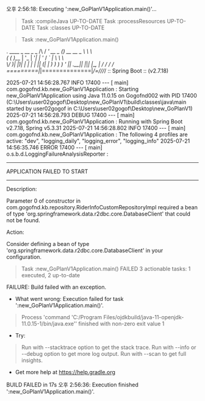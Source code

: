 오후 2:56:18: Executing ':new_GoPlanV1Application.main()'...

> Task :compileJava UP-TO-DATE
> Task :processResources UP-TO-DATE
> Task :classes UP-TO-DATE

> Task :new_GoPlanV1Application.main()

  .   ____          _            __ _ _
 /\\ / ___'_ __ _ _(_)_ __  __ _ \ \ \ \
( ( )\___ | '_ | '_| | '_ \/ _` | \ \ \ \
 \\/  ___)| |_)| | | | | || (_| |  ) ) ) )
  '  |____| .__|_| |_|_| |_\__, | / / / /
 =========|_|==============|___/=/_/_/_/
 :: Spring Boot ::               (v2.7.18)

2025-07-21 14:56:28.767  INFO 17400 --- [           main] com.gogofnd.kb.new_GoPlanV1Application   : Starting new_GoPlanV1Application using Java 11.0.15 on Gogofnd002 with PID 17400 (C:\Users\user02gogof\Desktop\new_GoPlanV1\build\classes\java\main started by user02gogof in C:\Users\user02gogof\Desktop\new_GoPlanV1)
2025-07-21 14:56:28.793 DEBUG 17400 --- [           main] com.gogofnd.kb.new_GoPlanV1Application   : Running with Spring Boot v2.7.18, Spring v5.3.31
2025-07-21 14:56:28.802  INFO 17400 --- [           main] com.gogofnd.kb.new_GoPlanV1Application   : The following 4 profiles are active: "dev", "logging_daily", "logging_error", "logging_info"
2025-07-21 14:56:35.746 ERROR 17400 --- [           main] o.s.b.d.LoggingFailureAnalysisReporter   : 

***************************
APPLICATION FAILED TO START
***************************

Description:

Parameter 0 of constructor in com.gogofnd.kb.repository.RiderInfoCustomRepositoryImpl required a bean of type 'org.springframework.data.r2dbc.core.DatabaseClient' that could not be found.


Action:

Consider defining a bean of type 'org.springframework.data.r2dbc.core.DatabaseClient' in your configuration.


> Task :new_GoPlanV1Application.main() FAILED
3 actionable tasks: 1 executed, 2 up-to-date

FAILURE: Build failed with an exception.

* What went wrong:
Execution failed for task ':new_GoPlanV1Application.main()'.
> Process 'command 'C:/Program Files/ojdkbuild/java-11-openjdk-11.0.15-1/bin/java.exe'' finished with non-zero exit value 1

* Try:
> Run with --stacktrace option to get the stack trace.
> Run with --info or --debug option to get more log output.
> Run with --scan to get full insights.

* Get more help at https://help.gradle.org

BUILD FAILED in 17s
오후 2:56:36: Execution finished ':new_GoPlanV1Application.main()'.
